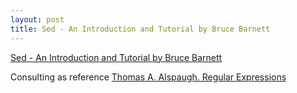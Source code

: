 ```yaml
---
layout: post
title: Sed - An Introduction and Tutorial by Bruce Barnett
---
```


[Sed - An Introduction and Tutorial by Bruce Barnett](https://www.grymoire.com/Unix/Sed.html)

Consulting as reference [Thomas A. Alspaugh. Regular Expressions](https://thomasalspaugh.org/pub/fnd/regularExpression.html)

> 